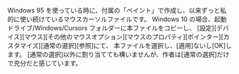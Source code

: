 Windows 95 を使っている時に、付属の「ペイント」で作成し、以来ずっと私的に使い続けているマウスカーソルファイルです。
Windows 10 の場合、起動ドライブ/Windows/Cursors フォルダーに本ファイルをコピーし、
[設定][デバイス][マウス][その他のマウスオプション][マウスのプロパティ][ポインター][カスタマイズ][通常の選択][参照]にて、
本ファイルを選択し、[適用]ないし[OK]します。
[通常の選択]以外に割り当てても構いませんが、作者は[通常の選択]だけで充分だと感じています。
